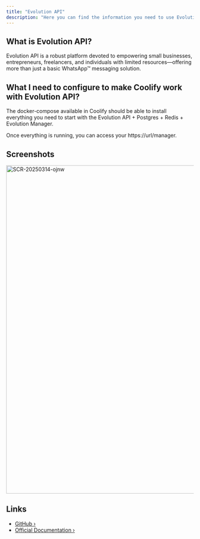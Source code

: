 ```yaml
---
title: "Evolution API"
description: "Here you can find the information you need to use Evolution API with Coolify."
---
```



## What is Evolution API?

Evolution API is a robust platform devoted to empowering small businesses, entrepreneurs, freelancers, and individuals with limited resources—offering more than just a basic WhatsApp™ messaging solution.

## What I need to configure to make Coolify work with Evolution API?

The docker-compose available in Coolify should be able to install everything you need to start with the Evolution API + Postgres + Redis + Evolution Manager.

Once everything is running, you can access your https://url/manager.

## Screenshots

<img width="879" alt="SCR-20250314-ojnw" src="https://github.com/user-attachments/assets/5a401e87-d183-44a5-bd24-3308089ff629" />

## Links


- [GitHub ›](https://github.com/EvolutionAPI/evolution-api?utm_source=coolify.io)
- [Official Documentation ›](https://doc.evolution-api.com/v1/en/get-started/introduction?utm_source=coolify.io)
